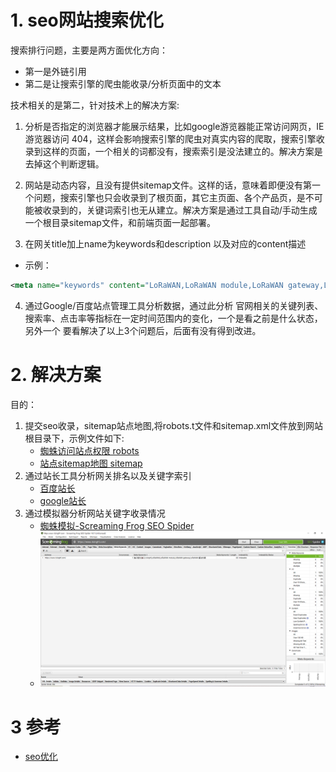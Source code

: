 # 1. seo网站搜索优化

搜索排行问题，主要是两方面优化方向：
* 第一是外链引用
* 第二是让搜索引擎的爬虫能收录/分析页面中的文本

技术相关的是第二，针对技术上的解决方案:

1. 分析是否指定的浏览器才能展示结果，比如google游览器能正常访问网页，IE游览器访问 404，这样会影响搜索引擎的爬虫对真实内容的爬取，搜索引擎收录到这样的页面，一个相关的词都没有，搜索索引是没法建立的。解决方案是去掉这个判断逻辑。


2. 网站是动态内容，且没有提供sitemap文件。这样的话，意味着即便没有第一个问题，搜索引擎也只会收录到了根页面，其它主页面、各个产品页，是不可能被收录到的，关键词索引也无从建立。解决方案是通过工具自动/手动生成一个根目录sitemap文件，和前端页面一起部署。

3. 在网关title加上name为keywords和description 以及对应的content描述 
  - 示例：
```xml
<meta name="keywords" content="LoRaWAN,LoRaWAN module,LoRaWAN gateway,LoRaWAN 解决方案"><meta name="description" content="....">
```

4. 通过Google/百度站点管理工具分析数据，通过此分析
   官网相关的关键列表、搜索率、点击率等指标在一定时间范围内的变化，一个是看之前是什么状态，另外一个
   要看解决了以上3个问题后，后面有没有得到改进。


# 2. 解决方案
目的：

1. 提交seo收录，sitemap站点地图,将robots.t文件和sitemap.xml文件放到网站根目录下，示例文件如下:
   * [蜘蛛访问站点权限 robots](../运维/seo-test-data/robots.txt)
   * [站点sitemap地图 sitemap](../运维/seo-test-data/sitemap.xml)
2. 通过站长工具分析网关排名以及关键字索引
    - [百度站长](https://ziyuan.baidu.com/site/index#/ )
    - [google站长](https://search.google.com/search-console)
3. 通过模拟器分析网站关键字收录情况  
   - [蜘蛛模拟-Screaming Frog SEO Spider](https://www.screamingfrog.co.uk/seo-spider/)
   - ![蜘蛛模拟抓取关键字](../img/蜘蛛模拟抓取-1.png)
   
   
# 3 参考
 
- [seo优化](../book/SEO教程：搜索引擎优化入门与进阶（第3版）.mobi)